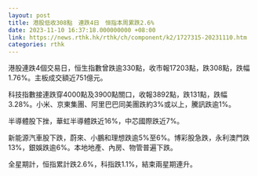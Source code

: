 ```yaml
---
layout: post
title: 港股低收308點　連跌4日　恒指本周累跌2.6%
date: 2023-11-10 16:37:18.000000000 +08:00
link: https://news.rthk.hk/rthk/ch/component/k2/1727315-20231110.htm
categories: rthk
---
```


港股連跌4個交易日，恒生指數曾跌逾330點，收市報17203點，跌308點，跌幅1.76%。主板成交額近751億元。

科技指數接連跌穿4000點及3900點關口，收報3892點，跌131點，跌幅3.28%。小米、京東集團、阿里巴巴同美團跌約3%或以上，騰訊跌逾1%。

半導體股下挫，華虹半導體跌近16%，中芯國際跌近7%。

新能源汽車股下跌，蔚來、小鵬和理想跌逾5%至6%。博彩股急跌，永利澳門跌13%，銀娛跌逾6%。本地地產、內房、物管普遍下跌。

全星期計，恒指累計跌2.6%，科指跌1.1%，結束兩星期連升。
